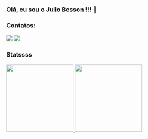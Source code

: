### Olá, eu sou o Julio Besson !!! 👋

### Contatos:

<div>
<a href="https://www.instagram.com/juliiobesson" target="_blank"><img src="https://img.shields.io/badge/-Instagram-%23E4405F?style=for-the-badge&logo=instagram&logoColor=white" target="_blank"></a>
<a href="https://www.linkedin.com/in/juliobesson/" target="_blank"><img src="https://img.shields.io/badge/-LinkedIn-%230077B5?style=for-the-badge&logo=linkedin&logoColor=white" target="_blank"></a>   
</div>


### Statssss

<div>
<a href="https://github.com/juliobesson">
<img height="180em" src="https://github-readme-stats.vercel.app/api/top-langs/?username=juliobesson&layout=compact&langs_count=7&theme=dracula"/>
<img height="180em" src="https://github-readme-stats.vercel.app/api?username=juliobesson&show_icons=true&theme=dracula&include_all_commits=true&count_private=true"/>
</div>









